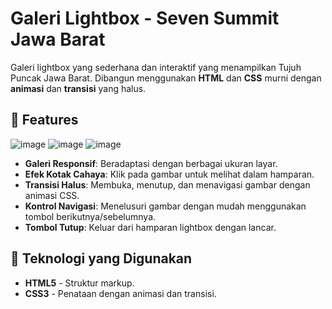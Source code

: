 # Galeri Lightbox - Seven Summit Jawa Barat

Galeri lightbox yang sederhana dan interaktif yang menampilkan Tujuh Puncak Jawa Barat. Dibangun menggunakan **HTML** dan **CSS** murni dengan **animasi** dan **transisi** yang halus.

## 📸 Features
![image](https://github.com/user-attachments/assets/a08298e3-cee4-4783-8585-685ae8584dea)
![image](https://github.com/user-attachments/assets/022d608e-f9d7-43e2-b80f-ac88a1c92a8b)
![image](https://github.com/user-attachments/assets/e5108fdc-6e41-4813-9a30-d7f2789963f1)

- **Galeri Responsif**: Beradaptasi dengan berbagai ukuran layar.
- **Efek Kotak Cahaya**: Klik pada gambar untuk melihat dalam hamparan.
- **Transisi Halus**: Membuka, menutup, dan menavigasi gambar dengan animasi CSS.
- **Kontrol Navigasi**: Menelusuri gambar dengan mudah menggunakan tombol berikutnya/sebelumnya.
- **Tombol Tutup**: Keluar dari hamparan lightbox dengan lancar.

## 🚀 Teknologi yang Digunakan

- **HTML5** - Struktur markup.
- **CSS3** - Penataan dengan animasi dan transisi.
